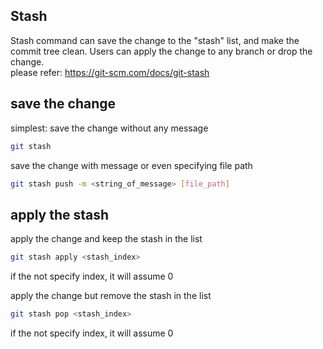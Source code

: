 ## Stash
Stash command can save the change to the "stash" list, and make the commit tree clean. Users can apply the change to any branch or drop the change.  
please refer: https://git-scm.com/docs/git-stash

## save the change

simplest: save the change without any message
``` bash
git stash 
```

save the change with message or even specifying file path
``` bash 
git stash push -m <string_of_message> [file_path]
```

## apply the stash

apply the change and keep the stash in the list
``` bash
git stash apply <stash_index> 
```
if the not specify index, it will assume 0


apply the change but remove the stash in the list
``` bash
git stash pop <stash_index>
```
if the not specify index, it will assume 0





